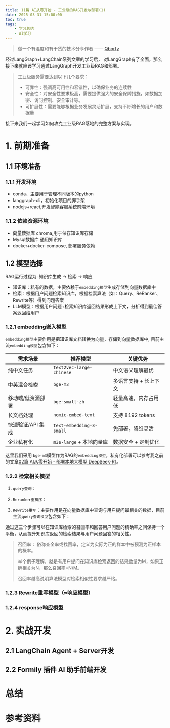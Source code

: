 ```yaml
---
title: 11篇 AI从零开始 - 工业级的RAG开发与部署(1)
date: 2025-03-31 15:00:00
toc: true
tags:
    - 学习总结
    - AI学习
---
```


> 做一个有温度和有干货的技术分享作者 —— [Qborfy](https://qborfy.com)


经过LangGraph+LangChain系列文章的学习后， 对LangGraph有了全面，那么接下来就应该学习通过LangGraph开发工业级RAG和部署。

> 工业级服务需要达到以下几个要求：
> - 可靠性：强调高可用性和容错性，以确保业务的连续性
> - 安全性：对安全性要求极高，需要提供强大的安全保障措施，如数据加密、访问控制、安全审计等。
> - 可扩展性：需要能够根据业务发展灵活扩展，支持不断增长的用户和数据量

接下来我们一起学习如何攻克工业级RAG落地的完整方案与实现。

<!-- more -->

# 1. 前期准备

## 1.1 环境准备

### 1.1.1 开发环境

- conda，主要用于管理不同版本的python
- langgraph-cli，初始化项目的脚手架
- nodejs+react,开发智能客服系统前端环境

### 1.1.2 依赖资源环境

- 向量数据库 chroma,用于保存知识库存储
- Mysql数据库 通用知识库
- docker+docker-compose, 部署服务依赖

## 1.2 模型选择

RAG运行过程为: 知识库生成 -> 检索 -> 响应

- 知识库：私有的数据，主要依赖于`embedding模型`生成存储到向量数据库中
- 检索：根据用户问题检索知识库，根据检索算法（如：Query、ReRanker、Rewrite等）得到问题答案
- LLM模型：根据用户问题+检索知识库返回结果形成上下文，分析得到最佳答案返回给用户

### 1.2.1 embedding嵌入模型

`embedding模型`主要作用是把知识库文档转换为向量，存储到向量数据库中, 目前主流`embedding模型`包含如下：

| **需求场景**          | **推荐模型**               | **关键优势**                          |
|----------------------|--------------------------|-------------------------------------|
| 纯中文任务           | `text2vec-large-chinese` | 中文语义理解最优                     |
| 中英混合检索         | `bge-m3`                 | 多语言支持 + 长上下文                |
| 移动端/低资源部署    | `bge-small-zh`           | 轻量高速，内存占用低                 |
| 长文档处理           | `nomic-embed-text`       | 支持 8192 tokens                     |
| 快速验证/API 集成    | `text-embedding-3-small` | 免部署，降维灵活                    |
| 企业私有化           | `m3e-large` + 本地向量库  | 数据安全 + 定制优化                 |


这里我们采用 `bge-m3`模型作为RAG的`embedding模型`，私有化部署可以参考我之前的文章[02篇 AI从零开始 - 部署本地大模型 DeepSeek-R1](https://qborfy.com/ailearn/ai-learn02.html)。



### 1.2.2 检索相关模型

1. `query查询`：
   
2. `Reranker重排序`：

3. `Rewrite重写`：主要作用是在向量数据库中查询与用户提问最相关的数据，目前主流`query查询模型`包含如下：



通过这三个步骤可以在知识库检索的召回率和回答用户问题的精确率之间保持一个平衡，从而提升知识库返回的检索结果与用户问题回答的相关性。

> 召回率： 俗称查全率或找回率，定义为实际为正的样本中被预测为正样本的概率。
>
> 举个例子理解，就是有用户提问在知识库检索返回的结果数量为M，如果正确相关为N，那么召回率=N/M。
> 
> 召回率越高说明算法模型对检索相似性要求越严格。


### 1.2.3 Rewrite重写模型（≈响应模型）

### 1.2.4 response响应模型





# 2. 实战开发

## 2.1 LangChain Agent + Server开发


## 2.2 Formily 插件 AI 助手前端开发

# 总结


# 参考资料





